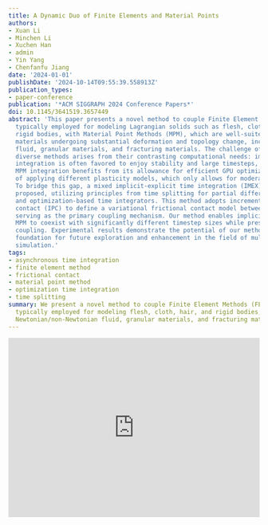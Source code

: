 ```yaml
---
title: A Dynamic Duo of Finite Elements and Material Points
authors:
- Xuan Li
- Minchen Li
- Xuchen Han
- admin
- Yin Yang
- Chenfanfu Jiang
date: '2024-01-01'
publishDate: '2024-10-14T09:55:39.558913Z'
publication_types:
- paper-conference
publication: '*ACM SIGGRAPH 2024 Conference Papers*'
doi: 10.1145/3641519.3657449
abstract: 'This paper presents a novel method to couple Finite Element Methods (FEM),
  typically employed for modeling Lagrangian solids such as flesh, cloth, hair, and
  rigid bodies, with Material Point Methods (MPM), which are well-suited for simulating
  materials undergoing substantial deformation and topology change, including Newtonian/non-Newtonian
  fluid, granular materials, and fracturing materials. The challenge of coupling these
  diverse methods arises from their contrasting computational needs: implicit FEM
  integration is often favored to enjoy stability and large timesteps, while explicit
  MPM integration benefits from its allowance for efficient GPU optimization and flexibility
  of applying different plasticity models, which only allows for moderate timesteps.
  To bridge this gap, a mixed implicit-explicit time integration (IMEX) approach is
  proposed, utilizing principles from time splitting for partial differential equations
  and optimization-based time integrators. This method adopts incremental potential
  contact (IPC) to define a variational frictional contact model between the two materials,
  serving as the primary coupling mechanism. Our method enables implicit FEM and explicit
  MPM to coexist with significantly different timestep sizes while preserving two-way
  coupling. Experimental results demonstrate the potential of our method as a strong
  foundation for future exploration and enhancement in the field of multi-material
  simulation.'
tags:
- asynchronous time integration
- finite element method
- frictional contact
- material point method
- optimization time integration
- time splitting
summary: We present a novel method to couple Finite Element Methods (FEM),
  typically employed for modeling flesh, cloth, hair, and rigid bodies, with Material Point Methods (MPM), which are well-suited for simulating
  Newtonian/non-Newtonian fluid, granular materials, and fracturing materials.
---
```

<p align="center">
<iframe width="100%" height="360" src="https://www.youtube.com/embed/qSDfoOZwFpo?si=dTLF9skuZqFo5163" title="YouTube video player" frameborder="0" allow="accelerometer; autoplay; clipboard-write; encrypted-media; gyroscope; picture-in-picture; web-share" referrerpolicy="strict-origin-when-cross-origin" allowfullscreen></iframe>
</p>
